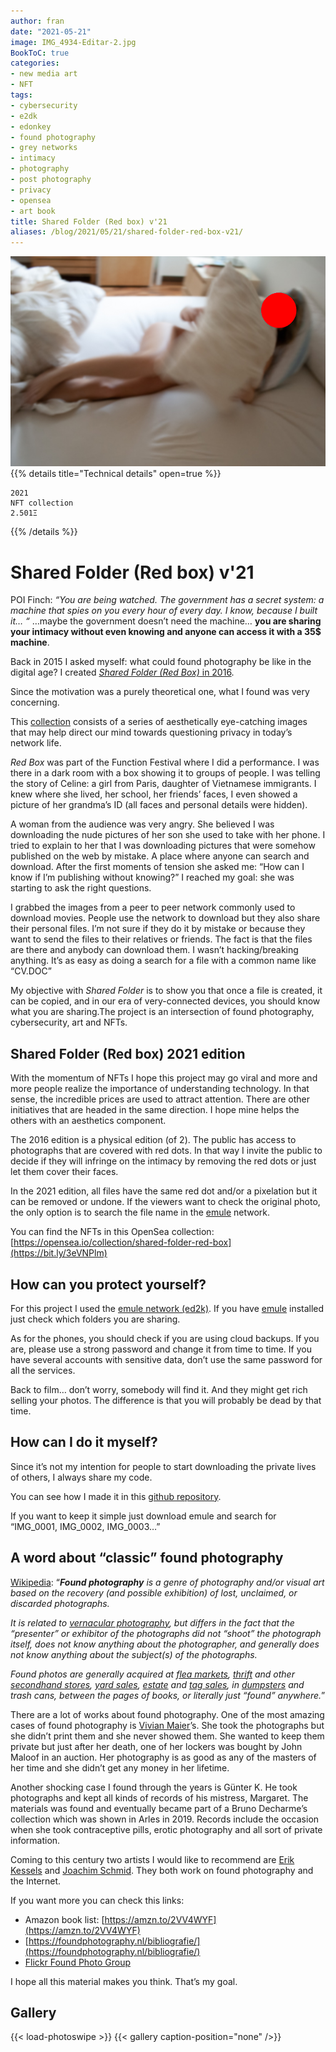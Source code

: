 ```yaml
---
author: fran
date: "2021-05-21"
image: IMG_4934-Editar-2.jpg
BookToC: true
categories:
- new media art
- NFT
tags:
- cybersecurity
- e2dk
- edonkey
- found photography
- grey networks
- intimacy
- photography
- post photography
- privacy
- opensea
- art book
title: Shared Folder (Red box) v'21
aliases: /blog/2021/05/21/shared-folder-red-box-v21/
---
```

![](IMG_4934-Editar-2.jpg) 
{{% details title="Technical details" open=true %}}
````
2021
NFT collection
2.501Ξ
````
{{% /details %}}

# Shared Folder (Red box) v'21

POI Finch: _“You are being watched. The government has a secret system: a machine that spies on you every hour of every day. I know, because I built it… “_ …maybe the government doesn’t need the machine… **you are sharing your intimacy without even knowing and anyone can access it with a 35$ machine**.

Back in 2015 I asked myself: what could found photography be like in the digital age? I created [_Shared Folder (Red Box)_ in 2016](../Shared_folder_red_box).

Since the motivation was a purely theoretical one, what I found was very concerning.

This [collection](https://bit.ly/3eVNPlm) consists of a series of aesthetically eye-catching images that may help direct our mind towards questioning privacy in today’s network life.

_Red Box_ was part of the Function Festival where I did a performance. I was there in a dark room with a box showing it to groups of people. I was telling the story of Celine: a girl from Paris, daughter of Vietnamese immigrants. I knew where she lived, her school, her friends’ faces, I even showed a picture of her grandma’s ID (all faces and personal details were hidden).

A woman from the audience was very angry. She believed I was downloading the nude pictures of her son she used to take with her phone. I tried to explain to her that I was downloading pictures that were somehow published on the web by mistake. A place where anyone can search and download. After the first moments of tension she asked me: “How can I know if I’m publishing without knowing?” I reached my goal: she was starting to ask the right questions.

I grabbed the images from a peer to peer network commonly used to download movies. People use the network to download but they also share their personal files. I’m not sure if they do it by mistake or because they want to send the files to their relatives or friends. The fact is that the files are there and anybody can download them. I wasn’t hacking/breaking anything. It’s as easy as doing a search for a file with a common name like “CV.DOC”

My objective with _Shared Folder_ is to show you that once a file is created, it can be copied, and in our era of very-connected devices, you should know what you are sharing.The project is an intersection of found photography, cybersecurity, art and NFTs.

## Shared Folder (Red box) 2021 edition

With the momentum of NFTs I hope this project may go viral and more and more people realize the importance of understanding technology. In that sense, the incredible prices are used to attract attention. There are other initiatives that are headed in the same direction. I hope mine helps the others with an aesthetics component.

The 2016 edition is a physical edition (of 2). The public has access to photographs that are covered with red dots. In that way I invite the public to decide if they will infringe on the intimacy by removing the red dots or just let them cover their faces.

In the 2021 edition, all files have the same red dot and/or a pixelation but it can be removed or undone. If the viewers want to check the original photo, the only option is to search the file name in the [emule](https://www.emule-project.net/home/perl/general.cgi?l=1) network.

You can find the NFTs in this OpenSea collection: [https://opensea.io/collection/shared-folder-red-box](https://bit.ly/3eVNPlm)


## How can you protect yourself?

For this project I used the [emule network (ed2k)](https://en.wikipedia.org/wiki/EDonkey_network). If you have [emule](https://www.emule-project.net/home/perl/general.cgi?l=1) installed just check which folders you are sharing.

As for the phones, you should check if you are using cloud backups. If you are, please use a strong password and change it from time to time. If you have several accounts with sensitive data, don’t use the same password for all the services.

Back to film… don’t worry, somebody will find it. And they might get rich selling your photos. The difference is that you will probably be dead by that time.

## How can I do it myself?

Since it’s not my intention for people to start downloading the private lives of others, I always share my code.

You can see how I made it in this [github repository](https://github.com/fransimo/shared_folder).

If you want to keep it simple just download emule and search for “IMG\_0001, IMG\_0002, IMG\_0003…”

## A word about “classic” found photography

[Wikipedia](https://en.wikipedia.org/wiki/Found_photography): “**_Found photography_** _is a genre of photography and/or visual art based on the recovery (and possible exhibition) of lost, unclaimed, or discarded photographs._

_It is related to_ [_vernacular photography_](https://en.wikipedia.org/wiki/Vernacular_photography)_, but differs in the fact that the “presenter” or exhibitor of the photographs did not “shoot” the photograph itself, does not know anything about the photographer, and generally does not know anything about the subject(s) of the photographs._

_Found photos are generally acquired at_ [_flea markets_](https://en.wikipedia.org/wiki/Flea_market)_,_ [_thrift_](https://en.wikipedia.org/wiki/Charity_shop) _and other_ [_secondhand stores_](https://en.wikipedia.org/wiki/Second-hand_shop)_,_ [_yard sales_](https://en.wikipedia.org/wiki/Garage_sale)_,_ [_estate_](https://en.wikipedia.org/wiki/Estate_sale) _and_ [_tag sales_](https://en.wikipedia.org/wiki/Tag_sale)_, in_ [_dumpsters_](https://en.wikipedia.org/wiki/Dumpster) _and trash cans, between the pages of books, or literally just “found” anywhere._”

There are a lot of works about found photography. One of the most amazing cases of found photography is [Vivian Maier](http://www.vivianmaier.com/)’s. She took the photographs but she didn’t print them and she never showed them. She wanted to keep them private but just after her death, one of her lockers was bought by John Maloof in an auction. Her photography is as good as any of the masters of her time and she didn’t get any money in her lifetime. 

Another shocking case I found through the years is Günter K. He took photographs and kept all kinds of records of his mistress, Margaret. The materials was found and eventually became part of a Bruno Decharme’s collection which was shown in Arles in 2019. Records include the occasion when she took contraceptive pills, erotic photography and all sort of private information.

Coming to this century two artists I would like to recommend are [Erik Kessels](https://www.erikkessels.com/) and [Joachim Schmid](https://www.lumpenfotografie.de/). They both work on found photography and the Internet. 

If you want more you can check this links:

-   Amazon book list: [https://amzn.to/2VV4WYF](https://amzn.to/2VV4WYF)
-   [https://foundphotography.nl/bibliografie/](https://foundphotography.nl/bibliografie/)
-   [Flickr Found Photo Group](https://www.flickr.com/groups/1459463@N25/)

I hope all this material makes you think. That’s my goal.

## Gallery
{{< load-photoswipe >}}
{{< gallery caption-position="none" />}}